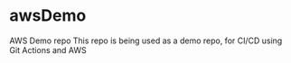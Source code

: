 # awsDemo

AWS Demo repo
This repo is being used as a demo repo, for CI/CD using Git Actions and AWS
